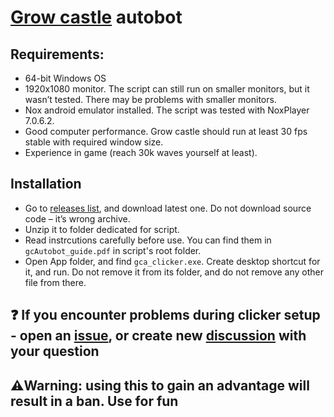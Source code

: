 # [Grow castle](https://play.google.com/store/apps/details?id=com.raongames.growcastle) autobot

## Requirements:
 - 64-bit Windows OS
 - 1920x1080 monitor. The script can still run on smaller monitors, but it wasn’t tested. There may be problems with smaller monitors.
 - Nox android emulator installed. The script was tested with NoxPlayer 7.0.6.2.
 - Good computer performance. Grow castle should run at least 30 fps stable with required window size.
 - Experience in game (reach 30k waves yourself at least).

## Installation
 - Go to [releases list](https://github.com/Silpux/GrowCastleAutobot/releases), and download latest one. Do not download source code – it’s wrong archive.
 - Unzip it to folder dedicated for script.
 - Read instrcutions carefully before use. You can find them in `gcAutobot_guide.pdf` in script's root folder.
 - Open App folder, and find `gca_clicker.exe`. Create desktop shortcut for it, and run. Do not remove it from its folder, and do not remove any other file from there.

## ❓ If you encounter problems during clicker setup - open an [issue](https://github.com/Silpux/GrowCastleAutobot/issues/new), or create new [discussion](https://github.com/Silpux/GrowCastleAutobot/discussions/new/choose) with your question

## ⚠️Warning: using this to gain an advantage will result in a ban. Use for fun